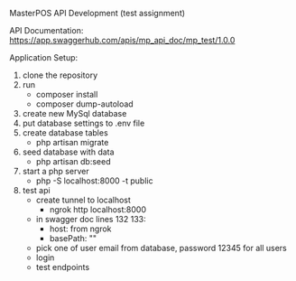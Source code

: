 MasterPOS API Development (test assignment)

API Documentation:
https://app.swaggerhub.com/apis/mp_api_doc/mp_test/1.0.0

Application Setup:
1. clone the repository
2. run
    - composer install
    - composer dump-autoload
3. create new MySql database
4. put database settings to .env file
5. create database tables
    - php artisan migrate
6. seed database with data
    - php artisan db:seed   
7. start a php server
    - php -S localhost:8000 -t public
6. test api
    - create tunnel to localhost
       - ngrok http localhost:8000
    - in swagger doc lines 132 133:
        - host: from ngrok
        - basePath: ""
    - pick one of user email from database, password 12345 for all users
    - login
    - test endpoints
    
